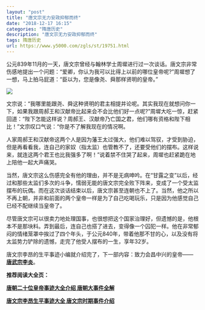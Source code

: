 ```yaml
---
layout: "post"
title: "唐文宗无力安政抑郁而终"
date: "2018-12-17 16:15"
categories: "隋唐历史"
description: "唐文宗无力安政抑郁而终"
tags: 隋唐历史
url: https://www.y5000.com/zgls/st/19751.html
---
```






公元839年11月的一天，唐文宗曾经与翰林学士周墀进行过一次谈话。唐文宗非常伤感地提出一个问题：“爱卿，你认为我可以比得上以前的哪位皇帝呢?”周墀想了一想，马上拍马屁道：“臣以为，您是像尧、舜那样贤明的皇帝。”

![](https://img.y5000.com/uploads/allimg/170425/8-1F4251H244638.png)

文宗说：“我哪里能跟尧、舜这种贤明的君主相提并论呢。其实我现在就想问你一下，如果我跟周郝王和汉献帝比起来会不会比他们好一点呢?”周墀大吃一惊，赶紧回道：“陛下怎能这样说？周郝王、汉献帝乃亡国之君，他们哪有资格和陛下相比！”文宗叹口气说：“你是不了解我现在的情况啊。

人家周郝王和汉献帝这两个人是因为藩王太过强大，他们难以驾驭，才受到胁迫，但是再看看我，连自己的家奴（指太监）也管教不了，还要受他们的摆布。这样说来，就连这两个君王也比我强多了啊！”说着禁不住哭了起来，周墀也赶紧跪在地上陪他一起大声痛哭。

当然，唐文宗这么伤感完全有他的理由，并不是无病呻吟。在“甘露之变”以后，经过和那些太监们多次的斗争，懦弱无能的唐文宗完全败下阵来，变成了一个受太监摆布的玩偶。而在这次谈话结束以后，唐文宗甚至连朝也不上了。当然，他之所以不再上朝，并非和前面的两个皇帝一样是为了自己吃喝玩乐，只是因为他感觉自己已经不配继续当皇帝了。

尽管唐文宗可以很卖力地处理国事，也很想把这个国家治理好，但遗憾的是，他根本不是那块料。弄到最后，连自己也搭了进去，变得像一个囚犯一样。他在非常郁闷的情绪笼罩中挨过了四个年头，于公元840年，带着他那不甘的心，以及没有将太监势力铲除的遗憾，走完了他受人摆布的一生，享年32岁。

唐文宗李昂的生平事迹小编就介绍完了，下一部内容：致力会昌中兴的皇帝——[
**唐武宗李炎**](https://www.y5000.com/zgls/19765.html)。

**推荐阅读大全页：**

[**唐朝二十位皇帝事迹大全介绍 唐朝大事件全解**](https://www.y5000.com/zgls/st/19949.html)

[**唐文宗李昂生平事迹大全 唐文宗时期事件介绍**](https://www.y5000.com/zgls/19753.html)
